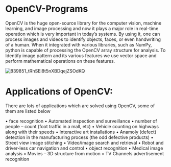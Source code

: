 # OpenCV-Programs

OpenCV is the huge open-source library for the computer vision, machine learning, and image processing and now it plays a major role in real-time operation which is very important in today’s systems. By using it, one can process images and videos to identify objects, faces, or even handwriting of a human. When it integrated with various libraries, such as NumPy, python is capable of processing the OpenCV array structure for analysis. To Identify image pattern and its various features we use vector space and perform mathematical operations on these features. 

![839851_tRhSEi8t5nXBDqejZSOdKQ](https://user-images.githubusercontent.com/90493668/151046741-9cd37db3-94ae-4369-9262-a144d93ff837.png)

# Applications of OpenCV: 

There are lots of applications which are solved using OpenCV, some of them are listed below 

•	face recognition
•	Automated inspection and surveillance
•	number of people – count (foot traffic in a mall, etc)
•	Vehicle counting on highways along with their speeds
•	Interactive art installations
•	Anamoly (defect) detection in the manufacturing process (the odd defective products)
•	Street view image stitching
•	Video/image search and retrieval
•	Robot and driver-less car navigation and control
•	object recognition
•	Medical image analysis
•	Movies – 3D structure from motion
•	TV Channels advertisement recognition

